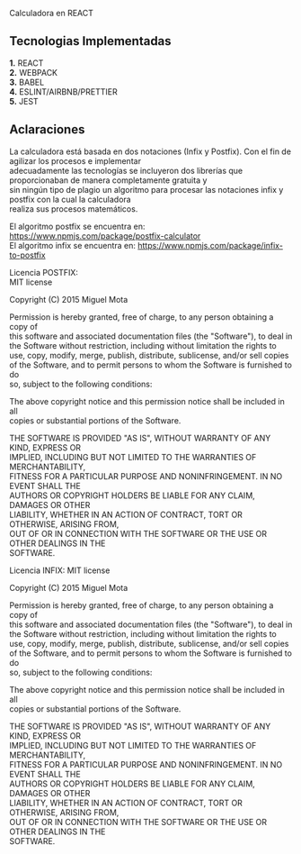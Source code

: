 Calculadora en REACT

## Tecnologias Implementadas

**1.** REACT <br/>
**2.** WEBPACK <br/>
**3.** BABEL <br/>
**4.** ESLINT/AIRBNB/PRETTIER <br/>
**5.** JEST <br/>

## Aclaraciones

La calculadora está basada en dos notaciones (Infix y Postfix). Con el fin de agilizar los procesos e implementar  
adecuadamente las tecnologías se incluyeron dos librerías que proporcionaban de manera completamente gratuita y  
sin ningún tipo de plagio un algoritmo para procesar las notaciones infix y postfix con la cual la calculadora  
realiza sus procesos matemáticos.

El algoritmo postfix se encuentra en: https://www.npmjs.com/package/postfix-calculator  
El algoritmo infix se encuentra en: https://www.npmjs.com/package/infix-to-postfix

Licencia POSTFIX:  
MIT license

Copyright (C) 2015 Miguel Mota

Permission is hereby granted, free of charge, to any person obtaining a copy of  
this software and associated documentation files (the "Software"), to deal in  
the Software without restriction, including without limitation the rights to  
use, copy, modify, merge, publish, distribute, sublicense, and/or sell copies  
of the Software, and to permit persons to whom the Software is furnished to do  
so, subject to the following conditions:

The above copyright notice and this permission notice shall be included in all  
copies or substantial portions of the Software.

THE SOFTWARE IS PROVIDED "AS IS", WITHOUT WARRANTY OF ANY KIND, EXPRESS OR  
IMPLIED, INCLUDING BUT NOT LIMITED TO THE WARRANTIES OF MERCHANTABILITY,  
FITNESS FOR A PARTICULAR PURPOSE AND NONINFRINGEMENT. IN NO EVENT SHALL THE  
AUTHORS OR COPYRIGHT HOLDERS BE LIABLE FOR ANY CLAIM, DAMAGES OR OTHER  
LIABILITY, WHETHER IN AN ACTION OF CONTRACT, TORT OR OTHERWISE, ARISING FROM,  
OUT OF OR IN CONNECTION WITH THE SOFTWARE OR THE USE OR OTHER DEALINGS IN THE  
SOFTWARE.

Licencia INFIX:
MIT license

Copyright (C) 2015 Miguel Mota

Permission is hereby granted, free of charge, to any person obtaining a copy of  
this software and associated documentation files (the "Software"), to deal in  
the Software without restriction, including without limitation the rights to  
use, copy, modify, merge, publish, distribute, sublicense, and/or sell copies  
of the Software, and to permit persons to whom the Software is furnished to do  
so, subject to the following conditions:

The above copyright notice and this permission notice shall be included in all  
copies or substantial portions of the Software.

THE SOFTWARE IS PROVIDED "AS IS", WITHOUT WARRANTY OF ANY KIND, EXPRESS OR  
IMPLIED, INCLUDING BUT NOT LIMITED TO THE WARRANTIES OF MERCHANTABILITY,  
FITNESS FOR A PARTICULAR PURPOSE AND NONINFRINGEMENT. IN NO EVENT SHALL THE  
AUTHORS OR COPYRIGHT HOLDERS BE LIABLE FOR ANY CLAIM, DAMAGES OR OTHER  
LIABILITY, WHETHER IN AN ACTION OF CONTRACT, TORT OR OTHERWISE, ARISING FROM,  
OUT OF OR IN CONNECTION WITH THE SOFTWARE OR THE USE OR OTHER DEALINGS IN THE  
SOFTWARE.
